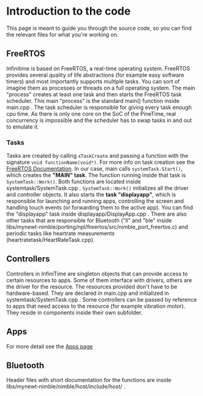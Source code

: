 # Introduction to the code
This page is meant to guide you through the source code, so you can find the relevant files for what you're working on.

## FreeRTOS
Infinitime is based on FreeRTOS, a real-time operating system. FreeRTOS provides several quality of life abstractions (for example easy software timers) and most importantly supports multiple tasks. You can sort of imagine them as processes or threads on a full operating system. The main "process" creates at least one task and then starts the FreeRTOS task scheduler. This main "process" is the standard main() function inside main.cpp . The task scheduler is responsible for giving every task enough cpu time. As there is only one core on the SoC of the PineTime, real concurrency is impossible and the scheduler has to swap tasks in and out to emulate it.

### Tasks
Tasks are created by calling `xTaskCreate` and passing a function with the signature `void functionName(void*)`. For more info on task creation see the [FreeRTOS Documentation](https://www.freertos.org/a00125.html).
In our case, main calls `systemTask.Start()`, which creates the **"MAIN" task**. The function running inside that task is `SystemTask::Work()`. Both functions are located inside systemtask/SystemTask.cpp . `SystemTask::Work()` initializes all the driver and controller objects. It also starts the **task "displayapp"**, which is responsible for launching and running apps, controlling the screen and handling touch events (or forwarding them to the active app). You can find the "displayapp" task inside displayapp/DisplayApp.cpp .
There are also other tasks that are responsible for Bluetooth ("ll" and "ble" inside libs/mynewt-nimble/porting/npl/freertos/src/nimble_port_freertos.c) and periodic tasks like heartrate measurements (heartratetask/HeartRateTask.cpp).

## Controllers
Controllers in InfiniTime are singleton objects that can provide access to certain resources to apps. Some of them interface with drivers, others are the driver for the resource. The resources provided don't have to be hardware-based. They are declared in main.cpp and initialized in systemtask/SystemTask.cpp . Some controllers can be passed by reference to apps that need access to the resource (for example vibration motor).
They reside in components inside their own subfolder.

## Apps
For more detail see the [Apps page](./Apps.md)

## Bluetooth
Header files with short documentation for the functions are inside libs/mynewt-nimble/nimble/host/include/host/ .
